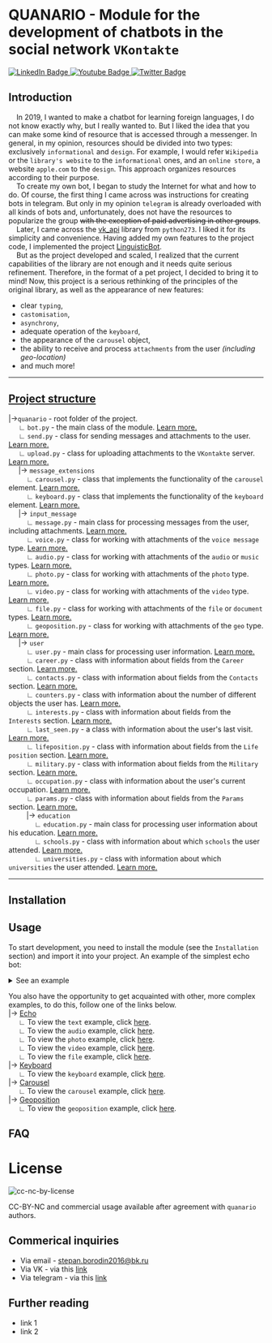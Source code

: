 # QUANARIO - Module for the development of chatbots in the social network `VKontakte`

<div id="badges">
  <a href="your-linkedin-URL">
    <img src="https://img.shields.io/badge/VKontacte-blue?style=for-the-badge&logo=Vk&logoColor=white" alt="LinkedIn Badge"/>
  </a>
  <a href="your-youtube-URL">
    <img src="https://img.shields.io/badge/YouTube-red?style=for-the-badge&logo=youtube&logoColor=white" alt="Youtube Badge"/>
  </a>
  <a href="your-twitter-URL">
    <img src="https://img.shields.io/badge/Twitter-blue?style=for-the-badge&logo=twitter&logoColor=white" alt="Twitter Badge"/>
  </a>
</div>

## Introduction ##

&nbsp;&nbsp;&nbsp;&nbsp;In 2019, I wanted to make a chatbot for learning foreign languages, I do not know exactly why, but I really wanted to. But I liked the idea that you can make some kind of resource that is accessed through a messenger. In general, in my opinion, resources should be divided into two types: exclusively `informational` and `design`. For example, I would refer `Wikipedia` or the `library's website` to the `informational` ones, and an `online store`, a website `apple.com` to the `design`. This approach organizes resources according to their purpose.  
&nbsp;&nbsp;&nbsp;&nbsp;To create my own bot, I began to study the Internet for what and how to do. Of course, the first thing I came across was instructions for creating bots in telegram. But only in my opinion `telegram` is already overloaded with all kinds of bots and, unfortunately, does not have the resources to popularize the group ~~with the exception of paid advertising in other groups~~.  
&nbsp;&nbsp;&nbsp;&nbsp;Later, I came across the [vk_api](https://github.com/python273/vk_api) library from `python273`. I liked it for its simplicity and convenience. Having added my own features to the project code, I implemented the project [LinguisticBot](https://vk.com/linguisticbot).  
&nbsp;&nbsp;&nbsp;&nbsp;But as the project developed and scaled, I realized that the current capabilities of the library are not enough and it needs quite serious refinement. Therefore, in the format of a pet project, I decided to bring it to mind! Now, this project is a serious rethinking of the principles of the original library, as well as the appearance of new features: 
- clear `typing`,
- `castomisation`, 
- `asynchrony`, 
- adequate operation of the `keyboard`, 
- the appearance of the `carousel` object, 
- the ability to receive and process `attachments` from the user _(including geo-location)_   
- and much more!
---

## [Project structure](quanario)
 
|->`quanario` - root folder of the project.  
&nbsp;&nbsp;&nbsp;&nbsp; ∟ `bot.py` - the main class of the module. [Learn more.](https://github.com/Stepan-coder/Quanario/tree/master/quanario#botpy)  
&nbsp;&nbsp;&nbsp;&nbsp; ∟ `send.py` - class for sending messages and attachments to the user. [Learn more.](https://github.com/Stepan-coder/Quanario/tree/master/quanario#sendpy)  
&nbsp;&nbsp;&nbsp;&nbsp; ∟ `upload.py` - class for uploading attachments to the `VKontakte` server. [Learn more.](https://github.com/Stepan-coder/Quanario/tree/master/quanario#uploadpy)  
&nbsp;&nbsp;&nbsp;&nbsp; |-> `message_extensions`  
&nbsp;&nbsp;&nbsp;&nbsp;&nbsp;&nbsp;&nbsp;&nbsp; ∟ `carousel.py` - class that implements the functionality of the `carousel` element. [Learn more.](https://github.com/Stepan-coder/Quanario/tree/master/quanario#message_extensions--carouselpy)  
&nbsp;&nbsp;&nbsp;&nbsp;&nbsp;&nbsp;&nbsp;&nbsp; ∟ `keyboard.py` - class that implements the functionality of the `keyboard` element. [Learn more.](https://github.com/Stepan-coder/Quanario/tree/master/quanario#message_extensions--keyboardpy)  
&nbsp;&nbsp;&nbsp;&nbsp; |-> `input_message`  
&nbsp;&nbsp;&nbsp;&nbsp;&nbsp;&nbsp;&nbsp;&nbsp; ∟ `message.py` - main class for processing messages from the user, including attachments. [Learn more.](https://github.com/Stepan-coder/Quanario/tree/master/quanario#input_message--messagepy)  
&nbsp;&nbsp;&nbsp;&nbsp;&nbsp;&nbsp;&nbsp;&nbsp; ∟ `voice.py` - class for working with attachments of the `voice message` type. [Learn more.](https://github.com/Stepan-coder/Quanario/tree/master/quanario#input_message--voicepy)  
&nbsp;&nbsp;&nbsp;&nbsp;&nbsp;&nbsp;&nbsp;&nbsp; ∟ `audio.py` - class for working with attachments of the `audio` or `music` types. [Learn more.](https://github.com/Stepan-coder/Quanario/tree/master/quanario#input_message--audiopy)  
&nbsp;&nbsp;&nbsp;&nbsp;&nbsp;&nbsp;&nbsp;&nbsp; ∟ `photo.py` - class for working with attachments of the `photo` type. [Learn more.](https://github.com/Stepan-coder/Quanario/tree/master/quanario#input_message--photopy)  
&nbsp;&nbsp;&nbsp;&nbsp;&nbsp;&nbsp;&nbsp;&nbsp; ∟ `video.py` - class for working with attachments of the `video` type. [Learn more.](https://github.com/Stepan-coder/Quanario/tree/master/quanario#input_message--videopy)  
&nbsp;&nbsp;&nbsp;&nbsp;&nbsp;&nbsp;&nbsp;&nbsp; ∟ `file.py` - class for working with attachments of the `file` or `document` types. [Learn more.](https://github.com/Stepan-coder/Quanario/tree/master/quanario#input_message--filepy)  
&nbsp;&nbsp;&nbsp;&nbsp;&nbsp;&nbsp;&nbsp;&nbsp; ∟ `geoposition.py` - class for working with attachments of the `geo` type. [Learn more.](https://github.com/Stepan-coder/Quanario/tree/master/quanario#input_message--geopositionpy)  
&nbsp;&nbsp;&nbsp;&nbsp; |-> `user`  
&nbsp;&nbsp;&nbsp;&nbsp;&nbsp;&nbsp;&nbsp;&nbsp; ∟ `user.py` - main class for processing user information. [Learn more.](https://github.com/Stepan-coder/Quanario/tree/master/quanario#user--userpy)  
&nbsp;&nbsp;&nbsp;&nbsp;&nbsp;&nbsp;&nbsp;&nbsp; ∟ `career.py` - class with information about fields from the `Career` section. [Learn more.](https://github.com/Stepan-coder/Quanario/tree/master/quanario#user--careerpy)  
&nbsp;&nbsp;&nbsp;&nbsp;&nbsp;&nbsp;&nbsp;&nbsp; ∟ `contacts.py` - class with information about fields from the `Contacts` section. [Learn more.](https://github.com/Stepan-coder/Quanario/tree/master/quanario#user--contactspy)  
&nbsp;&nbsp;&nbsp;&nbsp;&nbsp;&nbsp;&nbsp;&nbsp; ∟ `counters.py` - class with information about the number of different objects the user has. [Learn more.](https://github.com/Stepan-coder/Quanario/tree/master/quanario#user--counterspy)  
&nbsp;&nbsp;&nbsp;&nbsp;&nbsp;&nbsp;&nbsp;&nbsp; ∟ `interests.py` - class with information about fields from the `Interests` section. [Learn more.](https://github.com/Stepan-coder/Quanario/tree/master/quanario#user--interestspy)  
&nbsp;&nbsp;&nbsp;&nbsp;&nbsp;&nbsp;&nbsp;&nbsp; ∟ `last_seen.py` - a class with information about the user's last visit. [Learn more.](https://github.com/Stepan-coder/Quanario/tree/master/quanario#user--last_seenpy)  
&nbsp;&nbsp;&nbsp;&nbsp;&nbsp;&nbsp;&nbsp;&nbsp; ∟ `lifeposition.py` - class with information about fields from the `Life position` section. [Learn more.](https://github.com/Stepan-coder/Quanario/tree/master/quanario#user--lifepositionpy)  
&nbsp;&nbsp;&nbsp;&nbsp;&nbsp;&nbsp;&nbsp;&nbsp; ∟ `military.py` - class with information about fields from the `Military` section. [Learn more.](https://github.com/Stepan-coder/Quanario/tree/master/quanario#user--militarypy)  
&nbsp;&nbsp;&nbsp;&nbsp;&nbsp;&nbsp;&nbsp;&nbsp; ∟ `occupation.py` - class with information about the user's current occupation. [Learn more.](https://github.com/Stepan-coder/Quanario/tree/master/quanario#user--occupationpy)  
&nbsp;&nbsp;&nbsp;&nbsp;&nbsp;&nbsp;&nbsp;&nbsp; ∟ `params.py` - class with information about fields from the `Params` section. [Learn more.](https://github.com/Stepan-coder/Quanario/tree/master/quanario#user--paramspy)  
&nbsp;&nbsp;&nbsp;&nbsp;&nbsp;&nbsp;&nbsp;&nbsp; |-> `education`  
&nbsp;&nbsp;&nbsp;&nbsp;&nbsp;&nbsp;&nbsp;&nbsp;&nbsp;&nbsp;&nbsp;&nbsp; ∟ `education.py` - main class for processing user information about his education. [Learn more.](https://github.com/Stepan-coder/Quanario/tree/master/quanario#user--education--educationpy)  
&nbsp;&nbsp;&nbsp;&nbsp;&nbsp;&nbsp;&nbsp;&nbsp;&nbsp;&nbsp;&nbsp;&nbsp; ∟ `schools.py` - class with information about which `schools` the user attended. [Learn more.](https://github.com/Stepan-coder/Quanario/tree/master/quanario#user--education--schoolspy)  
&nbsp;&nbsp;&nbsp;&nbsp;&nbsp;&nbsp;&nbsp;&nbsp;&nbsp;&nbsp;&nbsp;&nbsp; ∟ `universities.py` - class with information about which `universities` the user attended. [Learn more.](https://github.com/Stepan-coder/Quanario/tree/master/quanario#user--education--universitiespy)  

---
## **Installation**


## **Usage**
To start development, you need to install the module (see the `Installation` section) and import it into your project. An example of the simplest echo bot:

<details><summary>See an example</summary><p>

```Python3
from quanario.bot import *


def send_keyboard(bot: Bot, message: Message, args: tuple = None):
    pass

TOKEN = "*YOUR TOKEN*"
APP_ID = 000000000

bot = Bot(token=TOKEN, app_id=APP_ID)
bot.run(init_method=send_keyboard)
```

</p></details>

You also have the opportunity to get acquainted with other, more complex examples, to do this, follow one of the links below.  
|-> [Echo](examples/echo)  
&nbsp;&nbsp;&nbsp;&nbsp; ∟ To view the `text` example, click [here](examples/echo/text.py).  
&nbsp;&nbsp;&nbsp;&nbsp; ∟ To view the `audio` example, click [here](examples/echo/audio.py).  
&nbsp;&nbsp;&nbsp;&nbsp; ∟ To view the `photo` example, click [here](examples/echo/photo.py).  
&nbsp;&nbsp;&nbsp;&nbsp; ∟ To view the `video` example, click [here](examples/echo/video.py).  
&nbsp;&nbsp;&nbsp;&nbsp; ∟ To view the `file` example, click [here](examples/echo/file.py).  
|-> [Keyboard](examples/keyboard)  
&nbsp;&nbsp;&nbsp;&nbsp; ∟ To view the `keyboard` example, click [here](examples/keyboard/keyboard.py).  
|-> [Carousel](examples/carousel)  
&nbsp;&nbsp;&nbsp;&nbsp; ∟ To view the `carousel` example, click [here](examples/carousel/carousel.py).  
|-> [Geoposition](examples/geoposition)  
&nbsp;&nbsp;&nbsp;&nbsp; ∟ To view the `geoposition` example, click [here](examples/geoposition/geoposition.py). 

## **FAQ**


# **License**

![сс-nc-by-license](https://static.wixstatic.com/media/342407_05e016f9f44240429203c35dfc8df63b~mv2.png/v1/fill/w_563,h_200,al_c,lg_1,q_80/342407_05e016f9f44240429203c35dfc8df63b~mv2.webp)

CC-BY-NC and commercial usage available after agreement with `quanario` authors.

## **Commerical inquiries**

- Via email - stepan.borodin2016@bk.ru
- Via VK - via this [link](https://vk.com/stepanborodin)
- Via telegram - via this [link](https://t.me/StepanBorodin)

## **Further reading**

* link 1
* link 2